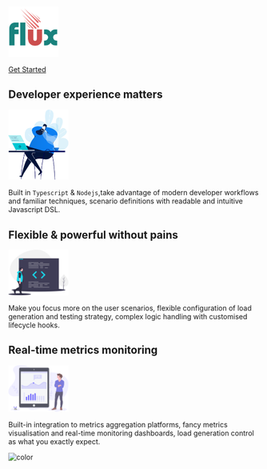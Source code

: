 
<img src="img/logo.svg" style="width: 100px"/>

<a href="/#/README" class="get_started_button">Get Started</a>

## Developer experience matters

<img src="img/feature_developer_experience.svg" style="width: 120px"/>

Built in <code>Typescript</code> & <code>Nodejs</code>,take advantage of modern developer workflows and familiar techniques, scenario definitions with readable and intuitive Javascript DSL.


## Flexible & powerful without pains

<img src="img/feature_flexible_powerful.svg" style="width: 120px"/>

Make you focus more on the user scenarios, flexible configuration of load generation and testing strategy,
        complex logic handling with customised lifecycle hooks.

## Real-time metrics monitoring

<img src="img/feature_metrics_visualisation.svg" style="width: 120px"/>

Built-in integration to metrics aggregation platforms, fancy metrics visualisation and real-time monitoring dashboards,
        load generation control as what you exactly expect.

![color](#0f0f0f)
